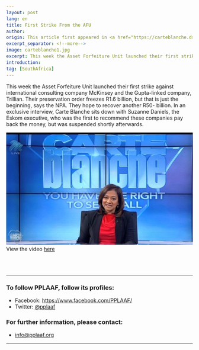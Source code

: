 ```yaml
---
layout: post
lang: en
title: First Strike From the AFU 
author: 
origin: This article first appeared in <a href="https://carteblanche.dstv.com/first-strike-afu/" target="_blank">Carte Blanche</a>
excerpt_separator: <!--more-->
image: carteblanche1.jpg
excerpt: This week the Asset Forfeiture Unit launched their first strike against international consulting company McKinsey and the Gupta-linked company, Trillian. Their preservation order freezes R1.6 billion, but that is just the beginning, says the NPA.
introduction:
tag: [SouthAfrica]
---
```

This week the Asset Forfeiture Unit launched their first strike against international consulting company McKinsey and the Gupta-linked company, Trillian. Their preservation order freezes R1.6 billion, but that is just the beginning, says the NPA. They hope to recover another R50- billion. In an exclusive interview, Carte Blanche sits down with Suzanne Daniels, the Eskom executive, who was the first to recommend these companies pay back the money, but was suspended shortly afterwards.

<a href="https://carteblanche.dstv.com/first-strike-afu/" target="blank"><img class="img-responsive img-post center-block" src="/assets/images/posts/carteblanche1.jpg"></a>
<br>
View the video <a href="https://carteblanche.dstv.com/first-strike-afu/" target="blank">here</a>

<br>
<br>

----------------------

### To follow PPLAAF, follow its profiles:
- Facebook: <https://www.facebook.com/PPLAAF/>
- Twitter: [@pplaaf](https://twitter.com/pplaaf)

### For further information, please contact:
- [info@pplaaf.org](mailto:info@pplaaf.org)



-----
